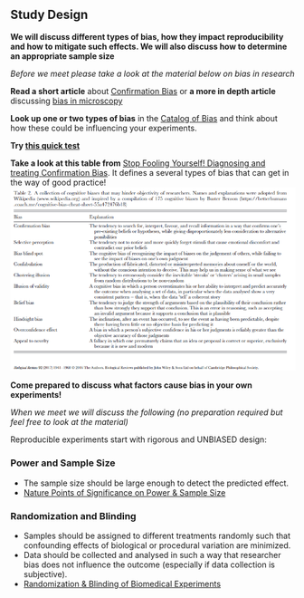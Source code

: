 ## Study Design

**We will discuss different types of bias, how they impact reproducibility and how to mitigate such effects.  We will also discuss how to determine an appropriate sample size**  

_Before we meet please take a look at the material below on bias in research_  

**Read a short article** about [Confirmation Bias](https://www.wilsonquarterly.com/quarterly/_/sciences-under-discussed-problem-with-confirmation-bias) or **a more in depth article** discussing [bias in microscopy](https://journals.biologists.com/jcs/article/137/1/jcs261567/341218/Believing-is-seeing-the-deceptive-influence-of) 

**Look up one or two types of bias** in the [Catalog of Bias](https://catalogofbias.org/biases) and think about how these could be influencing your experiments.  

**Try [this quick test](https://www.nytimes.com/interactive/2015/07/03/upshot/a-quick-puzzle-to-test-your-problem-solving.html)**  

**Take a look at this table from** [Stop Fooling Yourself! Diagnosing and treating Confirmation Bias](https://doi.org/10.1523/ENEURO.0415-24.2024).  It defines a several types of bias that can get in the way of good practice!  
<img src="Assets/img/BiasTable.png">  

**Come prepared to discuss what factors cause bias in your own experiments!**  

_When we meet we will discuss the following (no preparation required but feel free to look at the material)_ 

Reproducible experiments start with rigorous and UNBIASED design:    
### Power and Sample Size  
* The sample size should be large enough to detect the predicted effect.  
* [Nature Points of Significance on Power & Sample Size](/Assets/PDF/Nature_PoS_PowerAnalysis.pdf)  

### Randomization and Blinding  
* Samples should be assigned to different treatments randomly such that confounding effects of biological or procedural variation are minimized.   
* Data should be collected and analysed in such a way that researcher bias does not influence the outcome (especially if data collection is subjective).   
* [Randomization & Blinding of Biomedical Experiments](https://premier-qms.org/premier/planning-of-experiments/randomisation-and-blinding)  

